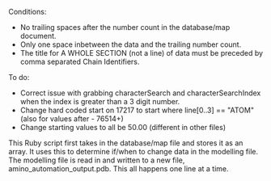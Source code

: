 Conditions:
  - No trailing spaces after the number count in the database/map document.
  - Only one space inbetween the data and the trailing number count.
  - The title for A WHOLE SECTION (not a line) of data must be preceded by comma separated Chain Identifiers.

To do:
  - Correct issue with grabbing characterSearch and characterSearchIndex when the index is greater than a 3 digit number.
  - Change hard coded start on 17217 to start where line[0..3] == "ATOM" (also for values after - 76514+)
  - Change starting values to all be 50.00 (different in other files)


This Ruby script first takes in the database/map file and stores it as an array. It uses this to determine if/when to change data in the modelling file.
The modelling file is read in and written to a new file, amino_automation_output.pdb. This all happens one line at a time.